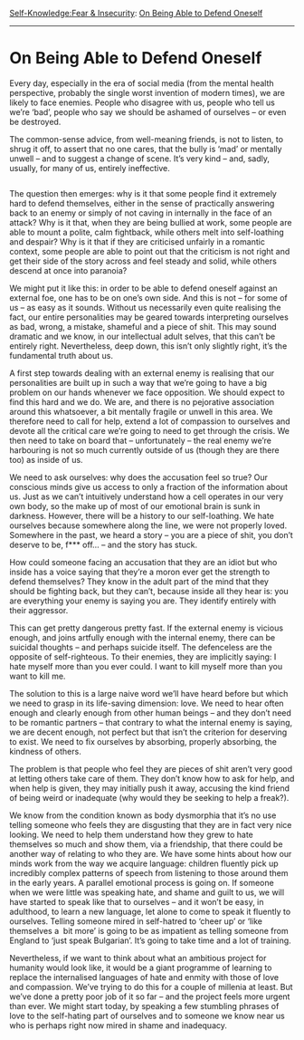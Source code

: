 [Self-Knowledge:](https://www.theschooloflife.com/thebookoflife/category/self-knowledge/)[Fear & Insecurity](https://www.theschooloflife.com/thebookoflife/category/self-knowledge/fear-insecurity/): [On Being Able to Defend Oneself](https://www.theschooloflife.com/thebookoflife/on-being-able-to-defend-oneself/)

* * *

# On Being Able to Defend Oneself

Every day, especially in the era of social media (from the mental health perspective, probably the single worst invention of modern times), we are likely to face enemies. People who disagree with us, people who tell us we’re ‘bad’, people who say we should be ashamed of ourselves – or even be destroyed.

The common-sense advice, from well-meaning friends, is not to listen, to shrug it off, to assert that no one cares, that the bully is ‘mad’ or mentally unwell – and to suggest a change of scene. It’s very kind – and, sadly, usually, for many of us, entirely ineffective.

<figure class="aligncenter"><img src="https://www.theschooloflife.com/thebookoflife/wp-content/uploads/2020/06/783px-Hodler_-_Kind_am_Tisch_-_1889-783x1024.jpeg" alt="" class="wp-image-24564" srcset="https://www.theschooloflife.com/thebookoflife/wp-content/uploads/2020/06/783px-Hodler_-_Kind_am_Tisch_-_1889.jpeg 783w, https://www.theschooloflife.com/thebookoflife/wp-content/uploads/2020/06/783px-Hodler_-_Kind_am_Tisch_-_1889-229x300.jpeg 229w, https://www.theschooloflife.com/thebookoflife/wp-content/uploads/2020/06/783px-Hodler_-_Kind_am_Tisch_-_1889-768x1004.jpeg 768w" sizes="(max-width: 783px) 100vw, 783px"></figure>

The question then emerges: why is it that some people find it extremely hard to defend themselves, either in the sense of practically answering back to an enemy or simply of not caving in internally in the face of an attack? Why is it that, when they are being bullied at work, some people are able to mount a polite, calm fightback, while others melt into self-loathing and despair? Why is it that if they are criticised unfairly in a romantic context, some people are able to point out that the criticism is not right and get their side of the story across and feel steady and solid, while others descend at once into paranoia?

We might put it like this: in order to be able to defend oneself against an external foe, one has to be on one’s own side. And this is not – for some of us – as easy as it sounds. Without us necessarily even quite realising the fact, our entire personalities may be geared towards interpreting ourselves as bad, wrong, a mistake, shameful and a piece of shit. This may sound dramatic and we know, in our intellectual adult selves, that this can’t be entirely right. Nevertheless, deep down, this isn’t only slightly right, it’s the fundamental truth about us.

A first step towards dealing with an external enemy is realising that our personalities are built up in such a way that we’re going to have a big problem on our hands whenever we face opposition. We should expect to find this hard and we do. We are, and there is no pejorative association around this whatsoever, a bit mentally fragile or unwell in this area. We therefore need to call for help, extend a lot of compassion to ourselves and devote all the critical care we’re going to need to get through the crisis. We then need to take on board that – unfortunately – the real enemy we’re harbouring is not so much currently outside of us (though they are there too) as inside of us.

We need to ask ourselves: why does the accusation feel so true? Our conscious minds give us access to only a fraction of the information about us. Just as we can’t intuitively understand how a cell operates in our very own body, so the make up of most of our emotional brain is sunk in darkness. However, there will be a history to our self-loathing. We hate ourselves because somewhere along the line, we were not properly loved. Somewhere in the past, we heard a story – you are a piece of shit, you don’t deserve to be, f\*\*\* off… – and the story has stuck.

How could someone facing an accusation that they are an idiot but who inside has a voice saying that they’re a moron ever get the strength to defend themselves? They know in the adult part of the mind that they should be fighting back, but they can’t, because inside all they hear is: you are everything your enemy is saying you are. They identify entirely with their aggressor.&nbsp;

This can get pretty dangerous pretty fast. If the external enemy is vicious enough, and joins artfully enough with the internal enemy, there can be suicidal thoughts – and perhaps suicide itself. The defenceless are the opposite of self-righteous. To their enemies, they are implicitly saying: I hate myself more than you ever could. I want to kill myself more than you want to kill me.

The solution to this is a large naive word we’ll have heard before but which we need to grasp in its life-saving dimension: love. We need to hear often enough and clearly enough from other human beings – and they don’t need to be romantic partners – that contrary to what the internal enemy is saying, we are decent enough, not perfect but that isn’t the criterion for deserving to exist. We need to fix ourselves by absorbing, properly absorbing, the kindness of others.

The problem is that people who feel they are pieces of shit aren’t very good at letting others take care of them. They don’t know how to ask for help, and when help is given, they may initially push it away, accusing the kind friend of being weird or inadequate (why would they be seeking to help a freak?).

We know from the condition known as body dysmorphia that it’s no use telling someone who feels they are disgusting that they are in fact very nice looking. We need to help them understand how they grew to hate themselves so much and show them, via a friendship, that there could be another way of relating to who they are. We have some hints about how our minds work from the way we acquire language: children fluently pick up incredibly complex patterns of speech from listening to those around them in the early years. A parallel emotional process is going on. If someone when we were little was speaking hate, and shame and guilt to us, we will have started to speak like that to ourselves – and it won’t be easy, in adulthood, to learn a new language, let alone to come to speak it fluently to ourselves. Telling someone mired in self-hatred to ‘cheer up’ or ‘like themselves a&nbsp; bit more’ is going to be as impatient as telling someone from England to ‘just speak Bulgarian’. It’s going to take time and a lot of training.

Nevertheless, if we want to think about what an ambitious project for humanity would look like, it would be a giant programme of learning to replace the internalised languages of hate and enmity with those of love and compassion. We’ve trying to do this for a couple of millenia at least. But we’ve done a pretty poor job of it so far – and the project feels more urgent than ever. We might start today, by speaking a few stumbling phrases of love to the self-hating part of ourselves and to someone we know near us who is perhaps right now mired in shame and inadequacy.
